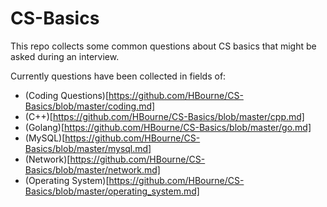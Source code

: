 # CS-Basics

This repo collects some common questions about CS basics that might be asked during an interview.

Currently questions have been collected in fields of:

- (Coding Questions)[https://github.com/HBourne/CS-Basics/blob/master/coding.md]
- (C++)[https://github.com/HBourne/CS-Basics/blob/master/cpp.md]
- (Golang)[https://github.com/HBourne/CS-Basics/blob/master/go.md]
- (MySQL)[https://github.com/HBourne/CS-Basics/blob/master/mysql.md]
- (Network)[https://github.com/HBourne/CS-Basics/blob/master/network.md]
- (Operating System)[https://github.com/HBourne/CS-Basics/blob/master/operating_system.md]
